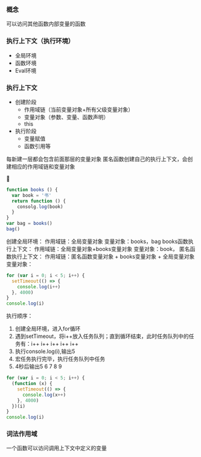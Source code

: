 ### 概念
可以访问其他函数内部变量的函数

### 执行上下文（执行环境）
* 全局环境
* 函数环境
* Eval环境

### 执行上下文
* 创建阶段
  * 作用域链（当前变量对象+所有父级变量对象）
  * 变量对象（参数、变量、函数声明）
  * this
* 执行阶段
  * 变量赋值
  * 函数引用等

每新建一层都会包含前面那层的变量对象
匿名函数创建自己的执行上下文，会创建相应的作用域链和变量对象

🌰
```js
function books () {
  var book = '书'
  return function () {
    consolg.log(book)
  }
}
var bag = books()
bag()
```
创建全局环境：
  作用域链：全局变量对象
  变量对象：books，bag
books函数执行上下文：
  作用域链：全局变量对象+books变量对象
  变量对象：book，
匿名函数执行上下文：
  作用域链：匿名函数变量对象 + books变量对象 + 全局变量对象
  变量对象：

```js
for (var i = 0; i < 5; i++) {
  setTimeout(() => {
    console.log(i++)
  }, 4000)
}
console.log(i)
```
执行顺序：
1. 创建全局环境，进入for循环
2. 遇到setTimeout，将i++放入任务队列；直到循环结束，此时任务队列中的任务有：i++ i++ i++ i++ i++
3. 执行console.log(i),输出5
4. 宏任务执行完毕，执行任务队列中任务
5. 4秒后输出5 6 7 8 9

 
```js
for (var i = 0; i < 5; i++) {
  (function (x) {
    setTimeout(() => {
      console.log(x++)
    }, 4000)
  })(i)
}
console.log(i)
```


### 词法作用域
一个函数可以访问调用上下文中定义的变量